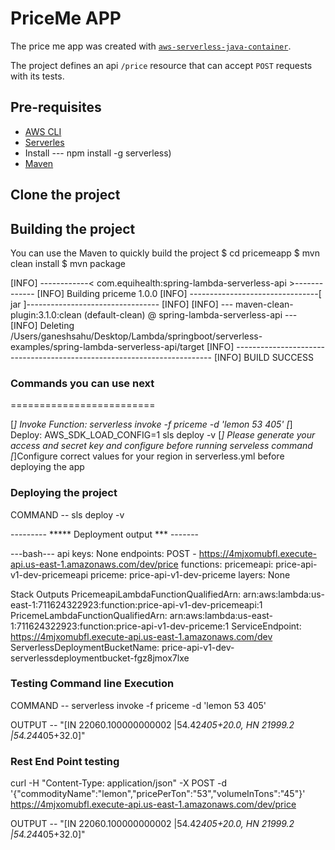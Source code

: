 # PriceMe APP
The price me app was created with [`aws-serverless-java-container`](https://github.com/awslabs/aws-serverless-java-container).


The project defines an api `/price` resource that can accept `POST` requests with its tests.

## Pre-requisites
* [AWS CLI](https://aws.amazon.com/cli/)
* [Serverles](https://www.serverless.com/)
* Install ---  npm install -g serverless)
* [Maven](https://maven.apache.org/)

## Clone the project

## Building the project
You can use the Maven to quickly build the project
$ cd pricemeapp
$ mvn clean  install
$ mvn  package

[INFO] ------------< com.equihealth:spring-lambda-serverless-api >-------------
[INFO] Building priceme 1.0.0
[INFO] --------------------------------[ jar ]---------------------------------
[INFO]
[INFO] --- maven-clean-plugin:3.1.0:clean (default-clean) @ spring-lambda-serverless-api ---
[INFO] Deleting /Users/ganeshsahu/Desktop/Lambda/springboot/serverless-examples/spring-lambda-serverless-api/target
[INFO] ------------------------------------------------------------------------
[INFO] BUILD SUCCESS



### Commands you can use next
=========================

[*] Invoke Function: serverless invoke -f priceme -d 'lemon 53 405'
[*] Deploy: AWS_SDK_LOAD_CONFIG=1 sls deploy -v
[*] Please generate your access and secret key and configure before running serveless command
[*]Configure  correct values for your region in serverless.yml before deploying the app


### Deploying the project
COMMAND -- sls deploy -v

--------- *****  Deployment output *** -------

---bash---
api keys:
  None
endpoints:
  POST - https://4mjxomubfl.execute-api.us-east-1.amazonaws.com/dev/price
functions:
  pricemeapi: price-api-v1-dev-pricemeapi
  priceme: price-api-v1-dev-priceme
layers:
  None

Stack Outputs
PricemeapiLambdaFunctionQualifiedArn: arn:aws:lambda:us-east-1:711624322923:function:price-api-v1-dev-pricemeapi:1
PricemeLambdaFunctionQualifiedArn: arn:aws:lambda:us-east-1:711624322923:function:price-api-v1-dev-priceme:1
ServiceEndpoint: https://4mjxomubfl.execute-api.us-east-1.amazonaws.com/dev
ServerlessDeploymentBucketName: price-api-v1-dev-serverlessdeploymentbucket-fgz8jmox7lxe

###  Testing Command line Execution

COMMAND -- serverless invoke -f priceme -d 'lemon 53 405'

OUTPUT -- "[IN  22060.100000000002 |54.42*405+20.0, HN  21999.2 |54.24*405+32.0]"


###  Rest End Point testing
curl -H "Content-Type: application/json" -X POST -d '{"commodityName":"lemon","pricePerTon":"53","volumeInTons":"45"}' https://4mjxomubfl.execute-api.us-east-1.amazonaws.com/dev/price

OUTPUT -- "[IN  22060.100000000002 |54.42*405+20.0, HN  21999.2 |54.24*405+32.0]"


